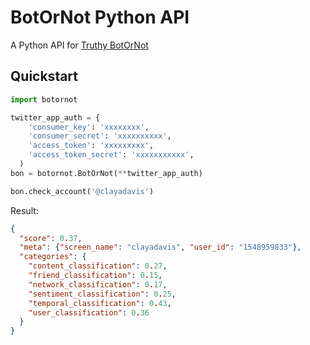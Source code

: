 # BotOrNot Python API
A Python API for [Truthy BotOrNot](http://truthy.indiana.edu/botornot)

## Quickstart

```python
import botornot

twitter_app_auth = {
    'consumer_key': 'xxxxxxxx',
    'consumer_secret': 'xxxxxxxxxx',
    'access_token': 'xxxxxxxxx',
    'access_token_secret': 'xxxxxxxxxxx',
  )
bon = botornot.BotOrNot(**twitter_app_auth)

bon.check_account('@clayadavis')
```

Result:
```json
{
  "score": 0.37,
  "meta": {"screen_name": "clayadavis", "user_id": "1548959833"},
  "categories": {
    "content_classification": 0.27,
    "friend_classification": 0.15,
    "network_classification": 0.17,
    "sentiment_classification": 0.25,
    "temporal_classification": 0.43,
    "user_classification": 0.36
  }
}
```
